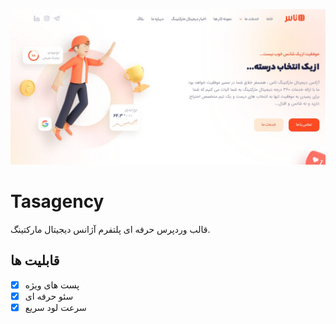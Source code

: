![Cover](./tasagency.jpg)
# Tasagency
قالب وردپرس حرفه ای پلتفرم آژانس دیجیتال مارکتینگ.

## قابلیت ها
  - [X] پست های ویژه
  - [X] سئو حرفه ای
  - [X] سرعت لود سریع

